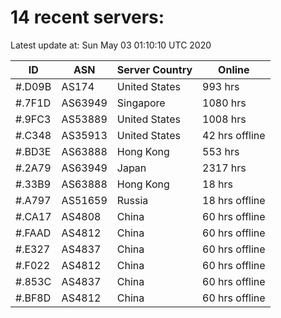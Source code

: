 # 14 recent servers:

Latest update at: Sun May 03 01:10:10 UTC 2020

| ID | ASN | Server Country | Online |
| -- | --- | -------------- | ------ |
| #.D09B | AS174 | United States | 993 hrs |
| #.7F1D | AS63949 | Singapore | 1080 hrs |
| #.9FC3 | AS53889 | United States | 1008 hrs |
| #.C348 | AS35913 | United States | 42 hrs offline |
| #.BD3E | AS63888 | Hong Kong | 553 hrs |
| #.2A79 | AS63949 | Japan | 2317 hrs |
| #.33B9 | AS63888 | Hong Kong | 18 hrs |
| #.A797 | AS51659 | Russia | 18 hrs offline |
| #.CA17 | AS4808 | China | 60 hrs offline |
| #.FAAD | AS4812 | China | 60 hrs offline |
| #.E327 | AS4837 | China | 60 hrs offline |
| #.F022 | AS4812 | China | 60 hrs offline |
| #.853C | AS4837 | China | 60 hrs offline |
| #.BF8D | AS4812 | China | 60 hrs offline |

